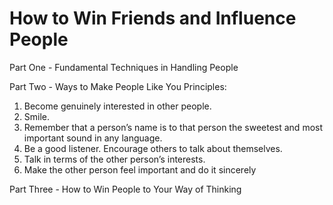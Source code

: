 # How to Win Friends and Influence People

Part One - Fundamental Techniques in Handling People

Part Two - Ways to Make People Like You
Principles:
  1. Become genuinely interested in other people.
  2. Smile.
  3. Remember that a person’s name is to that person the sweetest and most important sound in any language.
  4. Be a good listener. Encourage others to talk about themselves.
  5. Talk in terms of the other person’s interests.
  6. Make the other person feel important and do it sincerely

Part Three - How to Win People to Your Way of Thinking